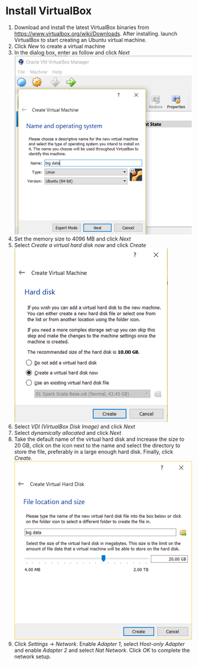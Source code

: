 # Install VirtualBox
1. Download and install the latest VirtualBox binaries from https://www.virtualbox.org/wiki/Downloads. After installing. launch VirtualBox to start creating an Ubuntu virtual machine.
1. Click _New_ to create a virtual machine
1. In the dialog box, enter as follow and click _Next_\
![vb-01](../assets/virtualbox/vb-01.png)
1. Set the memory size to 4096 MB and click _Next_
1. Select _Create a virtual hard disk now_ and click _Create_\
![vb-02](../assets/virtualbox/vb-02.png)
1. Select _VDI (VirtualBox Disk Image)_ and click _Next_
1. Select _dynamically allocated_ and click _Next_
1. Take the default name of the virtual hard disk and increase the size to 20 GB, click on the icon next to the name and select the directory to store the file, preferably in a large enough hard disk. Finally, click _Create_.\
![vb-03](../assets/virtualbox/vb-03.png)
1. Click _Settings_ -> _Network_. Enable _Adapter 1_, select _Host-only Adapter_ and enable _Adapter 2_ and select _Nat Network_. Click _OK_ to complete the network setup.
